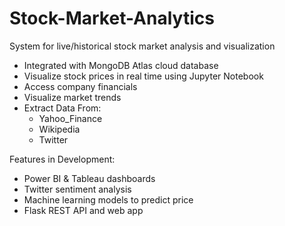 # Stock-Market-Analytics
System for live/historical stock market analysis and visualization
- Integrated with MongoDB Atlas cloud database
- Visualize stock prices in real time using Jupyter Notebook
- Access company financials
- Visualize market trends
- Extract Data From:
    * Yahoo_Finance
    * Wikipedia 
    * Twitter

Features in Development:
- Power BI & Tableau dashboards
- Twitter sentiment analysis
- Machine learning models to predict price
- Flask REST API and web app
